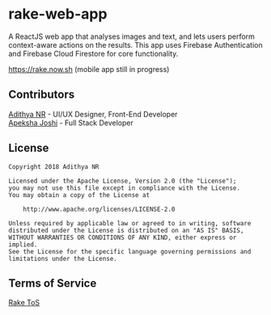 # rake-web-app

A ReactJS web app that analyses images and text, and lets users perform context-aware actions on the results. This app uses Firebase Authentication and Firebase Cloud Firestore for core functionality.  

https://rake.now.sh (mobile app still in progress)

## Contributors

[Adithya NR](https://adithyabhat.com)  -  UI/UX Designer, Front-End Developer  
[Apeksha Joshi](https://github.com/apeksha-joshi)  -  Full Stack Developer 

## License

    Copyright 2018 Adithya NR

    Licensed under the Apache License, Version 2.0 (the "License");
    you may not use this file except in compliance with the License.
    You may obtain a copy of the License at

        http://www.apache.org/licenses/LICENSE-2.0

    Unless required by applicable law or agreed to in writing, software
    distributed under the License is distributed on an "AS IS" BASIS,
    WITHOUT WARRANTIES OR CONDITIONS OF ANY KIND, either express or implied.
    See the License for the specific language governing permissions and
    limitations under the License.
    
## Terms of Service

[Rake ToS](https://raw.githubusercontent.com/bapspatil/privacy/master/Rake-Terms-Of-Service.md)
